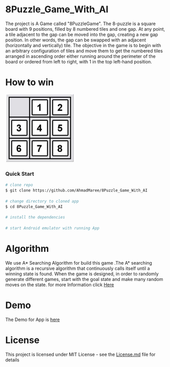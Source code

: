 # 8Puzzle_Game_With_AI
The project is A Game called "8PuzzleGame". The 8-puzzle is a square board with 9 positions, filled by 8 numbered tiles and one gap. At any
point, a tile adjacent to the gap can be moved into the gap, creating a new gap position. In other
words, the gap can be swapped with an adjacent (horizontally and vertically) tile. The objective in
the game is to begin with an arbitrary configuration of tiles and move them to get the numbered
tiles arranged in ascending order either running around the perimeter of the board or ordered from
left to right, with 1 in the top left-hand position. 

# How to win  

![Goal State](https://github.com/AhmadMaree/8Puzzle_Game_With_AI/blob/master/gg1.JPG)

### Quick Start
```bash
# clone repo
$ git clone https://github.com/AhmadMaree/8Puzzle_Game_With_AI

# change directory to cloned app
$ cd 8Puzzle_Game_With_AI

# install the dependencies 

# start Android emulator with running App
```
# Algorithm

We use A* Searching Algorithm for build this game .The A* searching algorithm is a recursive algorithm that continuously calls itself until a winning state is found. When the game is designed, in order to randomly generate different games, start with the goal state and make many random moves on the state.
for more Information click [Here](d.umn.edu/~jrichar4/8puz.html) 

# Demo 
The Demo for App is [here](https://drive.google.com/file/d/1prG5mOEvoEJPTHfKsvvcdVHlYYMk2wIB/view?usp=sharing)

# License
This project is licensed under MIT License - see the [License.md](https://github.com/AhmadMaree/8Puzzle_Game_With_AI/blob/add-license-1/LICENSE) file for details
